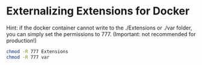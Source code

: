 # Externalizing Extensions for Docker

Hint: if the docker container cannot write to the ./Extensions or ./var folder, 
you can simply set the permissions to 777. (Important: not recommended for production!)

```bash
chmod -R 777 Extensions
chmod -R 777 var
```